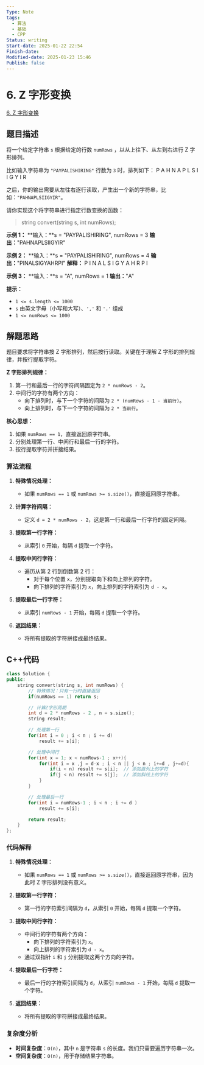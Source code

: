 ```yaml
---
Type: Note
tags: 
  - 算法
  - 基础
  - CPP
Status: writing
Start-date: 2025-01-22 22:54
Finish-date: 
Modified-date: 2025-01-23 15:46
Publish: false
---
```



# 6. Z 字形变换
[6. Z 字形变换](https://leetcode.cn/problems/zigzag-conversion/)

## 题目描述
将一个给定字符串 `s` 根据给定的行数 `numRows` ，以从上往下、从左到右进行 Z 字形排列。

比如输入字符串为 `"PAYPALISHIRING"` 行数为 `3` 时，排列如下：
P   A   H   N
A P L S I I G
Y   I   R

之后，你的输出需要从左往右逐行读取，产生出一个新的字符串，比如：`"PAHNAPLSIIGYIR"`。

请你实现这个将字符串进行指定行数变换的函数：
>string convert(string s, int numRows);

**示例 1：**
**输入：**s = "PAYPALISHIRING", numRows = 3
**输出：**"PAHNAPLSIIGYIR"

**示例 2：**
**输入：**s = "PAYPALISHIRING", numRows = 4
**输出：**"PINALSIGYAHRPI"
**解释：**
P     I    N
A   L S  I G
Y A   H R
P     I

**示例 3：**
**输入：**s = "A", numRows = 1
**输出：**"A"

**提示：**
- `1 <= s.length <= 1000`
- `s` 由英文字母（小写和大写）、`','` 和 `'.'` 组成
- `1 <= numRows <= 1000`

## 解题思路
题目要求将字符串按 Z 字形排列，然后按行读取。关键在于理解 Z 字形的排列规律，并按行提取字符。

**Z 字形排列规律：**

1. 第一行和最后一行的字符间隔固定为 `2 * numRows - 2`。
2. 中间行的字符有两个方向：
    - 向下排列时，与下一个字符的间隔为 `2 * (numRows - 1 - 当前行)`。
    - 向上排列时，与下一个字符的间隔为 `2 * 当前行`。

**核心思想：**
1. 如果 `numRows == 1`，直接返回原字符串。
2. 分别处理第一行、中间行和最后一行的字符。
3. 按行提取字符并拼接结果。



### **算法流程**
1. **特殊情况处理：**
    - 如果 `numRows == 1` 或 `numRows >= s.size()`，直接返回原字符串。

2. **计算字符间隔：**
    - 定义 `d = 2 * numRows - 2`，这是第一行和最后一行字符的固定间隔。

3. **提取第一行字符：**
    - 从索引 `0` 开始，每隔 `d` 提取一个字符。

4. **提取中间行字符：**
    - 遍历从第 2 行到倒数第 2 行：
        - 对于每个位置 `x`，分别提取向下和向上排列的字符。
        - 向下排列的字符索引为 `x`，向上排列的字符索引为 `d - x`。

5. **提取最后一行字符：**
    - 从索引 `numRows - 1` 开始，每隔 `d` 提取一个字符。

6. **返回结果：**
    - 将所有提取的字符拼接成最终结果。


## C++代码

```cpp
class Solution {
public:
    string convert(string s, int numRows) {
        // 特殊情况：只有一行时直接返回
        if(numRows == 1) return s;

        // 计算Z字形周期
        int d = 2 * numRows - 2 , n = s.size();
        string result;

        // 处理第一行
        for(int i = 0 ; i < n ; i += d)
            result += s[i];

        // 处理中间行
        for(int x = 1; x < numRows-1 ; x++){
            for(int i = x ,j = d-x ; i < n || j < n ; i+=d , j+=d){
                if(i < n) result += s[i];  // 添加直列上的字符
                if(j < n) result += s[j];  // 添加斜线上的字符
            }
        }

        // 处理最后一行
        for(int i = numRows-1 ; i < n ; i += d )
            result += s[i];

        return result;
    }
};
```


### **代码解释**

1. **特殊情况处理：**
    - 如果 `numRows == 1` 或 `numRows >= s.size()`，直接返回原字符串，因为此时 Z 字形排列没有意义。

2. **提取第一行字符：**
    - 第一行的字符索引间隔为 `d`，从索引 `0` 开始，每隔 `d` 提取一个字符。
        
3. **提取中间行字符：**
    - 中间行的字符有两个方向：
        - 向下排列的字符索引为 `x`。
        - 向上排列的字符索引为 `d - x`。
    - 通过双指针 `i` 和 `j` 分别提取这两个方向的字符。

4. **提取最后一行字符：**
    - 最后一行的字符索引间隔为 `d`，从索引 `numRows - 1` 开始，每隔 `d` 提取一个字符。

5. **返回结果：**
    - 将所有提取的字符拼接成最终结果。

### 复杂度分析
- **时间复杂度**：`O(n)`，其中 `n` 是字符串 `s` 的长度。我们只需要遍历字符串一次。
- **空间复杂度**：`O(n)`，用于存储结果字符串。